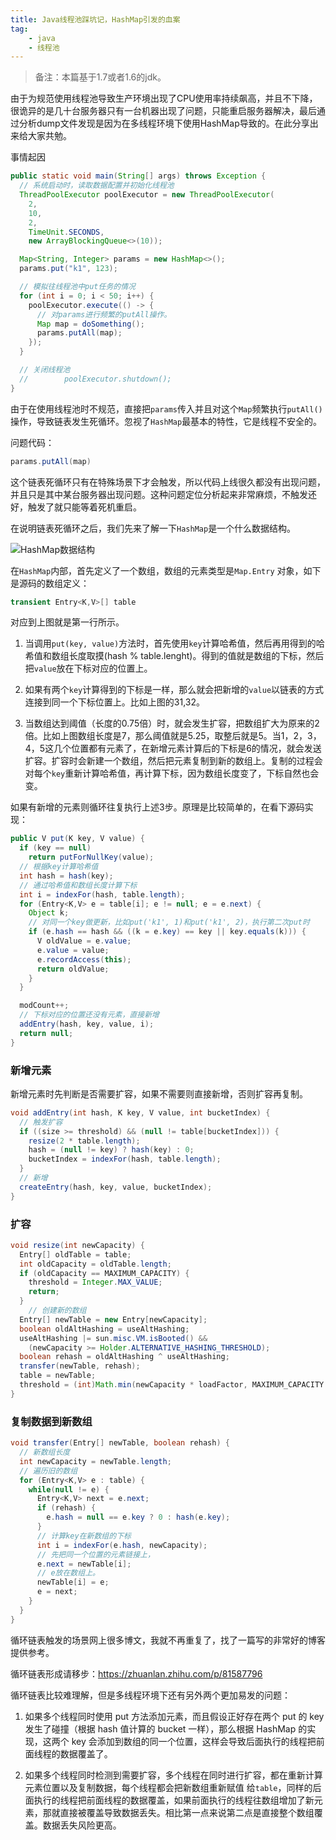 ```yaml
---
title: Java线程池踩坑记，HashMap引发的血案
tag:
	- java
	- 线程池
---
```


> 备注：本篇基于1.7或者1.6的jdk。

由于为规范使用线程池导致生产环境出现了CPU使用率持续飙高，并且不下降，很诡异的是几十台服务器只有一台机器出现了问题，只能重启服务器解决，最后通过分析dump文件发现是因为在多线程环境下使用HashMap导致的。在此分享出来给大家共勉。

事情起因

```java
public static void main(String[] args) throws Exception {
  // 系统启动时，读取数据配置并初始化线程池
  ThreadPoolExecutor poolExecutor = new ThreadPoolExecutor(
    2,
    10,
    2,
    TimeUnit.SECONDS,
    new ArrayBlockingQueue<>(10));

  Map<String, Integer> params = new HashMap<>();
  params.put("k1", 123);

  // 模拟往线程池中put任务的情况
  for (int i = 0; i < 50; i++) {
    poolExecutor.execute(() -> {
      // 对params进行频繁的putAll操作。
      Map map = doSomething();
      params.putAll(map);
    });
  }

  // 关闭线程池
  //		poolExecutor.shutdown();
}
```

由于在使用线程池时不规范，直接把`params`传入并且对这个`Map`频繁执行`putAll()`操作，导致链表发生死循环。忽视了`HashMap`最基本的特性，它是线程不安全的。

问题代码：

```java
params.putAll(map)
```

这个链表死循环只有在特殊场景下才会触发，所以代码上线很久都没有出现问题，并且只是其中某台服务器出现问题。这种问题定位分析起来非常麻烦，不触发还好，触发了就只能等着死机重启。

在说明链表死循环之后，我们先来了解一下`HashMap`是一个什么数据结构。

![HashMap数据结构](https://oscimg.oschina.net/oscnet/up-8e081ea7b6d10d2813bc84139bb45d1361b.png)

在`HashMap`内部，首先定义了一个数组，数组的元素类型是`Map.Entry` 对象，如下是源码的数组定义：

```java
transient Entry<K,V>[] table
```

对应到上图就是第一行所示。

1. 当调用`put(key, value)`方法时，首先使用`key`计算哈希值，然后再用得到的哈希值和数组长度取摸(hash % table.lenght)。得到的值就是数组的下标，然后把`value`放在下标对应的位置上。

2. 如果有两个`key`计算得到的下标是一样，那么就会把新增的`value`以链表的方式连接到同一个下标位置上。比如上图的31,32。
3. 当数组达到阈值（长度的0.75倍）时，就会发生扩容，把数组扩大为原来的2倍。比如上图数组长度是7，那么阈值就是5.25，取整后就是5。当1，2，3，4，5这几个位置都有元素了，在新增元素计算后的下标是6的情况，就会发送扩容。扩容时会新建一个数组，然后把元素复制到新的数组上。复制的过程会对每个`key`重新计算哈希值，再计算下标，因为数组长度变了，下标自然也会变。

如果有新增的元素则循环往复执行上述3步。原理是比较简单的，在看下源码实现：

```java
public V put(K key, V value) {
  if (key == null)
    return putForNullKey(value);
  // 根据key计算哈希值
  int hash = hash(key);
  // 通过哈希值和数组长度计算下标
  int i = indexFor(hash, table.length);
  for (Entry<K,V> e = table[i]; e != null; e = e.next) {
    Object k;
    // 对同一个key做更新，比如put('k1', 1)和put('k1', 2)，执行第二次put时
    if (e.hash == hash && ((k = e.key) == key || key.equals(k))) {
      V oldValue = e.value;
      e.value = value;
      e.recordAccess(this);
      return oldValue;
    }
  }

  modCount++;
  // 下标对应的位置还没有元素，直接新增
  addEntry(hash, key, value, i);
  return null;
}
```

### 新增元素

新增元素时先判断是否需要扩容，如果不需要则直接新增，否则扩容再复制。

```java
void addEntry(int hash, K key, V value, int bucketIndex) {
  // 触发扩容
  if ((size >= threshold) && (null != table[bucketIndex])) {
    resize(2 * table.length);
    hash = (null != key) ? hash(key) : 0;
    bucketIndex = indexFor(hash, table.length);
  }
  // 新增
  createEntry(hash, key, value, bucketIndex);
}
```

### 扩容

```java
void resize(int newCapacity) {
  Entry[] oldTable = table;
  int oldCapacity = oldTable.length;
  if (oldCapacity == MAXIMUM_CAPACITY) {
    threshold = Integer.MAX_VALUE;
    return;
  }
	// 创建新的数组
  Entry[] newTable = new Entry[newCapacity];
  boolean oldAltHashing = useAltHashing;
  useAltHashing |= sun.misc.VM.isBooted() &&
    (newCapacity >= Holder.ALTERNATIVE_HASHING_THRESHOLD);
  boolean rehash = oldAltHashing ^ useAltHashing;
  transfer(newTable, rehash);
  table = newTable;
  threshold = (int)Math.min(newCapacity * loadFactor, MAXIMUM_CAPACITY + 1);
}
```

### 复制数据到新数组

```java
void transfer(Entry[] newTable, boolean rehash) {
  // 新数组长度
  int newCapacity = newTable.length;
  // 遍历旧的数组
  for (Entry<K,V> e : table) {
    while(null != e) {
      Entry<K,V> next = e.next;
      if (rehash) {
        e.hash = null == e.key ? 0 : hash(e.key);
      }
      // 计算key在新数组的下标
      int i = indexFor(e.hash, newCapacity);
      // 先把同一个位置的元素链接上，
      e.next = newTable[i];
      // e放在数组上。
      newTable[i] = e;
      e = next;
    }
  }
}
```

循环链表触发的场景网上很多博文，我就不再重复了，找了一篇写的非常好的博客提供参考。

循环链表形成请移步：https://zhuanlan.zhihu.com/p/81587796



循环链表比较难理解，但是多线程环境下还有另外两个更加易发的问题：

1. 如果多个线程同时使用 put 方法添加元素，而且假设正好存在两个 put 的 key 发生了碰撞（根据 hash 值计算的 bucket 一样），那么根据 HashMap 的实现，这两个 key 会添加到数组的同一个位置，这样会导致后面执行的线程把前面线程的数据覆盖了。

2. 如果多个线程同时检测到需要扩容，多个线程在同时进行扩容，都在重新计算元素位置以及复制数据，每个线程都会把新数组重新赋值 给`table`，同样的后面执行的线程把前面线程的数据覆盖，如果前面执行的线程往数组增加了新元素，那就直接被覆盖导致数据丢失。相比第一点来说第二点是直接整个数组覆盖。数据丢失风险更高。

